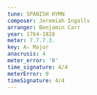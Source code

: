 ```yaml
---
tune: SPANISH HYMN
composer: Jeremiah Ingalls
arranger: Benjamin Carr
year: 1764-1828
meter: 7.7.7.3.
key: A♭ Major
anacrusis: 4
meter_error: '0'
time_signature: 4/4
meterError: 0
timeSignature: 4/4
---
```

